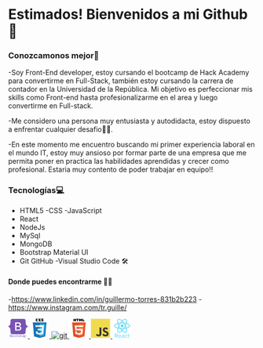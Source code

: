 # Estimados! Bienvenidos a mi Github 👋

### Conozcamonos mejor🤝

-Soy Front-End developer, estoy cursando el bootcamp de Hack Academy para convertirme en Full-Stack, también estoy cursando la carrera de contador en la Universidad de la República. Mi objetivo es perfeccionar mis skills como Front-end hasta profesionalizarme en el area y luego convertirme en Full-stack.

-Me considero una persona muy entusiasta y autodidacta, estoy dispuesto a enfrentar cualquier desafio👨‍💼.

-En este momento me encuentro buscando mi primer experiencia laboral en el mundo IT, estoy muy ansioso por formar parte de una empresa que me permita poner en practica las habilidades aprendidas y crecer como profesional. Estaria muy contento de poder trabajar en equipo!! 

### Tecnologías💻

- HTML5
-CSS
-JavaScript
- React
- NodeJs
- MySql
- MongoDB
- Bootstrap Material UI
- Git GitHub
-Visual Studio Code 🛠

#### Donde puedes encontrarme 🤜🤛

-https://www.linkedin.com/in/guillermo-torres-831b2b223
-https://www.instagram.com/tr.guille/

<p align="left"> <a href="https://getbootstrap.com" target="_blank" rel="noreferrer"> <img src="https://raw.githubusercontent.com/devicons/devicon/master/icons/bootstrap/bootstrap-plain-wordmark.svg" alt="bootstrap" width="40" height="40"/> </a> <a href="https://www.w3schools.com/css/" target="_blank" rel="noreferrer"> <img src="https://raw.githubusercontent.com/devicons/devicon/master/icons/css3/css3-original-wordmark.svg" alt="css3" width="40" height="40"/> </a> <a href="https://git-scm.com/" target="_blank" rel="noreferrer"> <img src="https://www.vectorlogo.zone/logos/git-scm/git-scm-icon.svg" alt="git" width="40" height="40"/> </a> <a href="https://www.w3.org/html/" target="_blank" rel="noreferrer"> <img src="https://raw.githubusercontent.com/devicons/devicon/master/icons/html5/html5-original-wordmark.svg" alt="html5" width="40" height="40"/> </a> <a href="https://developer.mozilla.org/en-US/docs/Web/JavaScript" target="_blank" rel="noreferrer"> <img src="https://raw.githubusercontent.com/devicons/devicon/master/icons/javascript/javascript-original.svg" alt="javascript" width="40" height="40"/> </a> <a href="https://reactjs.org/" target="_blank" rel="noreferrer"> <img src="https://raw.githubusercontent.com/devicons/devicon/master/icons/react/react-original-wordmark.svg" alt="react" width="40" height="40"/> </a> </p>
